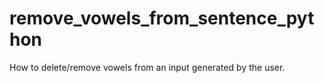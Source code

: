 # remove_vowels_from_sentence_python
How to delete/remove vowels from an input generated by the user.
